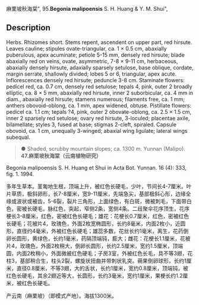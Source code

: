 麻栗坡秋海棠",
95.**Begonia malipoensis** S. H. Huang & Y. M. Shui",

## Description
Herbs. Rhizomes short. Stems repent, ascendent on upper part, red hirsute. Leaves cauline; stipules ovate-triangular, ca. 1 × 0.5 cm, abaxially puberulous, apex acuminate; petiole 5-15 mm, densely red hirsute; blade abaxially red on veins, ovate, asymmetric, 7-8 × 9-11 cm, herbaceous, abaxially densely hirsute, adaxially sparsely setulose, base oblique, cordate, margin serrate, shallowly divided; lobes 5 or 6, triangular, apex acute. Inflorescences densely red hirsute; peduncle 3-8 cm. Staminate flowers: pedicel red, ca. 0.7 cm, densely red setulose; tepals 4, pink, outer 2 broadly elliptic, ca. 8 × 5 mm, abaxially red hirsute, inner 2 suborbicular, ca. 4 mm in diam., abaxially red hirsute; stamens numerous; filaments free, ca. 1 mm; anthers obovoid-oblong, ca. 1 mm, apex widened, obtuse. Pistillate flowers: pedicel ca. 1.1 cm; tepals ?4, pink, outer 2 obovate-oblong, ca. 2.5 × 1.5 cm, inner 2 sparsely red setulose; ovary red hirsute, 3-loculed; placentae axile, bilamellate; styles 3, fused at base; stigmas 2-cleft, spiraled. Capsule obovoid, ca. 1 cm, unequally 3-winged; abaxial wing ligulate; lateral wings subequal.

> ● Shaded, scrubby mountain slopes; ca. 1300 m. Yunnan (Malipo).
**47.麻栗坡秋海棠（云南植物研究）**

Begonia malipoensis S. H. Huang et Shui in Acta Bot. Yunnan. 16 (4): 333, fig. 1. 1994.

多年生草本。茎匍地生根，顶端上升，被红色长硬毛，少叶，节间长4-7厘米。叶片草质，极斜卵形，长7-8厘米，宽9-11厘米，先端急尖，基部极斜心形，边缘全缘或波状或被齿，5-6裂，裂片三角形，上面绿色，有白斑，微被刺毛，下面带白色，密被长硬毛，脉红色，突起，窄侧2条，宽侧4条。二歧聚伞花序顶生，花序梗长3-8厘米，红色，密被红色长硬毛；雄花：花梗长0.7厘米，红色，密被红色长硬毛；花被片4，玫瑰色，外面2枚宽椭圆形，长约8毫米，内面2枚小，近圆形，直径约4毫米，外被红色长硬毛；雄蕊多数，花丝长约1毫米，离生，花药倒卵长圆形，黄绿色，长约1毫米，药隔顶端钝，膨大；雌花：花梗长1.1厘米，花被片4，玫瑰色，外面2枚稍大，倒卵长圆形，长约2.5厘米，宽约1.5厘米，顶端圆，内面2枚稍小，外面微被红色硬毛；子房3室，外被红色长毛，具不等3翅，花柱3，基部稍合生，柱头2裂，螺旋状扭曲并带刺状乳突。蒴果倒卵球形，长约1厘米，直径0.8厘米，不等3翅，大的舌状，长约1厘米，宽约0.8厘米，顶端钝，被红色长硬毛，其余2翅近等大，长圆形，长约3毫米，宽约1厘米，果梗长约1.2厘米，被红色长硬毛。

产云南（麻栗坡）（即模式产地）。海拔1300米。
